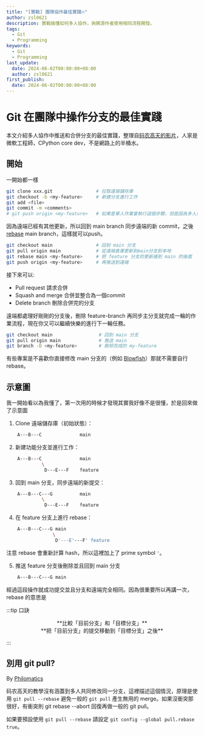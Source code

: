 ```yaml
---
title: "[實戰] 團隊協作最佳實踐🔥"
author: zsl0621
description: 實戰搞懂如何多人協作，與開源作者使用相同流程開發。
tags:
  - Git
  - Programming
keywords:
  - Git
  - Programming
last_update:
  date: 2024-06-02T00:00:00+08:00
  author: zsl0621
first_publish:
  date: 2024-06-02T00:00:00+08:00
---
```


# Git 在團隊中操作分支的最佳實踐

本文介紹多人協作中推送和合併分支的最佳實踐，整理自[码农高天的影片](https://www.youtube.com/watch?v=uj8hjLyEBmU)，人家是微軟工程師，CPython core dev，不是網路上的半桶水。

## 開始

一開始都一樣

```sh
git clone xxx.git                # 拉取遠端儲存庫
git checkout -b <my-feature>     # 新建分支進行工作
git add <file>
git commit -m <comments>
# git push origin <my-feature>   # 如果是單人作業會執行這個步驟，但是因為多人協作所以不能直接推送
```

因為遠端已經有其他更新，所以回到 main branch 同步遠端的新 commit，之後 [rebase](../beginner/interactive-rebase) main branch，這樣就可以push。

```sh
git checkout main                # 回到 main 分支
git pull origin main             # 從遠端倉庫更新到main分支到本地
git rebase main <my-feature>     # 把 feature 分支的更新接到 main 的後面
git push origin <my-feature>     # 再推送到遠端
```

接下來可以:

- Pull request 請求合併
- Squash and merge 合併並整合為一個commit
- Delete branch 刪除合併完的分支

遠端都處理好剛剛的分支後，刪除 feature-branch 再同步主分支就完成一輪的作業流程，現在你又可以繼續快樂的進行下一輪任務。

```sh
git checkout main                 # 回到 main 分支
git pull origin main              # 推送 main
git branch -D <my-feature>        # 刪除完成的 my-feature
```

有些專案是不喜歡你直接修改 main 分支的（例如 [Blowfish](https://github.com/nunocoracao/blowfish/blob/main/CONTRIBUTING.md#have-a-patch-that-fixes-an-issue)）那就不需要自行 rebase。

## 示意圖

我一開始看以為我懂了，第一次用的時候才發現其實我好像不是很懂，於是回來做了示意圖

1. Clone 遠端儲存庫（初始狀態）：

```sh
    A---B---C              main
```

2. 新建功能分支並進行工作：

```sh
    A---B---C              main 
             \
              D---E---F    feature
```

3. 回到 main 分支，同步遠端的新提交：

```sh
    A---B---C---G          main 
             \
              D---E---F    feature
```

4. 在 feature 分支上進行 rebase：

```sh
    A---B---C---G main 
                 \
                  D'---E'---F' feature
```

注意 rebase 會重新計算 hash，所以這裡加上了 prime symbol `'`。

5. 推送 feature 分支後刪除並且回到 main 分支

```sh
    A---B---C---G main
```

經過這段操作就成功提交並且分支和遠端完全相同。因為很重要所以再講一次，rebase 的意思是

:::tip 口訣

<center>**比較「目前分支」和「目標分支」**</center>
<center>**把「目前分支」的提交移動到「目標分支」之後**</center>

:::

## 別用 git pull?

By [Philomatics](https://www.youtube.com/watch?v=xN1-2p06Urc)

码农高天的教學沒有涵蓋到多人共同修改同一分支，這裡描述這個情況，原理是使用 `git pull --rebase` 避免一般的 `git pull` 產生無用的 merge。如果沒衝突那很好，有衝突則 git rebase --abort 回復再做一般的 git pull。

如果要預設使用 `git pull --rebase` 請設定 `git config --global pull.rebase true`。
